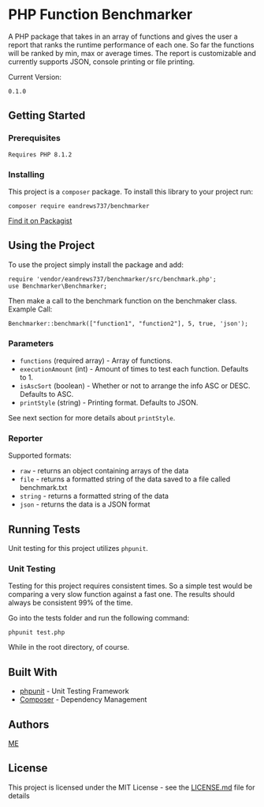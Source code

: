 # PHP Function Benchmarker

A PHP package that takes in an array of functions and gives the user a report that ranks the runtime performance of each one.
So far the functions will be ranked by min, max or average times.
The report is customizable and currently supports JSON, console printing or file printing.

Current Version:
```
0.1.0
```

## Getting Started

### Prerequisites

```
Requires PHP 8.1.2
```

### Installing

This project is a `composer` package.
To install this library to your project run:

```
composer require eandrews737/benchmarker
```

[Find it on Packagist](https://packagist.org/packages/eandrews737/benchmarker)

## Using the Project

To use the project simply install the package and add:

```
require 'vendor/eandrews737/benchmarker/src/benchmark.php';
use Benchmarker\Benchmarker;
```

Then make a call to the benchmark function on the benchmaker class.
Example Call:

```
Benchmarker::benchmark(["function1", "function2"], 5, true, 'json');
```

### Parameters

- `functions` (required array) - Array of functions.
- `executionAmount` (int) - Amount of times to test each function. Defaults to 1.
- `isAscSort` (boolean) - Whether or not to arrange the info ASC or DESC. Defaults to ASC.
- `printStyle` (string) - Printing format. Defaults to JSON. 

See next section for more details about `printStyle`.

### Reporter

Supported formats:

- `raw` - returns an object containing arrays of the data
- `file` - returns a formatted string of the data saved to a file called benchmark.txt
- `string` - returns a formatted string of the data
- `json` - returns the data is a JSON format

## Running Tests

Unit testing for this project utilizes `phpunit`.

### Unit Testing

Testing for this project requires consistent times.
So a simple test would be comparing a very slow function against a fast one.
The results should always be consistent 99% of the time.

Go into the tests folder and run the following command:

```
phpunit test.php
```

While in the root directory, of course.

## Built With

- [phpunit](https://phpunit.de/getting-started/phpunit-8.html) - Unit Testing Framework
- [Composer](https://getcomposer.org/) - Dependency Management

## Authors

[ME](https://github.com/eandrews737)

## License

This project is licensed under the MIT License - see the [LICENSE.md](LICENSE.md) file for details
